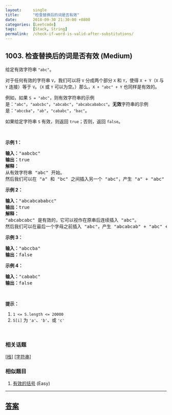 ```yaml
---
layout:     single
title:      "检查替换后的词是否有效"
date:       2018-09-30 21:30:00 +0800
categories: [Leetcode]
tags:       [Stack, String]
permalink:  /check-if-word-is-valid-after-substitutions/
---
```


## 1003. 检查替换后的词是否有效 (Medium)

<p>给定有效字符串&nbsp;<code>&quot;abc&quot;</code>。</p>

<p>对于任何有效的字符串 <code>V</code>，我们可以将 <code>V</code> 分成两个部分 <code>X</code> 和 <code>Y</code>，使得 <code>X + Y</code>（<code>X</code> 与 <code>Y</code> 连接）等于 <code>V</code>。（<code>X</code>&nbsp;或 <code>Y</code> 可以为空。）那么，<code>X + &quot;abc&quot; + Y</code> 也同样是有效的。</p>

<p>例如，如果 <code>S = &quot;abc&quot;</code>，则有效字符串的示例是：<code>&quot;abc&quot;</code>，<code>&quot;aabcbc&quot;</code>，<code>&quot;abcabc&quot;</code>，<code>&quot;abcabcababcc&quot;</code>。<strong>无效</strong>字符串的示例是：<code>&quot;abccba&quot;</code>，<code>&quot;ab&quot;</code>，<code>&quot;cababc&quot;</code>，<code>&quot;bac&quot;</code>。</p>

<p>如果给定字符串 <code>S</code> 有效，则返回 <code>true</code>；否则，返回 <code>false</code>。</p>

<p>&nbsp;</p>

<p><strong>示例 1：</strong></p>

<pre><strong>输入：</strong>&quot;aabcbc&quot;
<strong>输出：</strong>true
<strong>解释：</strong>
从有效字符串 &quot;abc&quot; 开始。
然后我们可以在 &quot;a&quot; 和 &quot;bc&quot; 之间插入另一个 &quot;abc&quot;，产生 &quot;a&quot; + &quot;abc&quot; + &quot;bc&quot;，即 &quot;aabcbc&quot;。
</pre>

<p><strong>示例 2：</strong></p>

<pre><strong>输入：</strong>&quot;abcabcababcc&quot;
<strong>输出：</strong>true
<strong>解释：</strong>
&quot;abcabcabc&quot; 是有效的，它可以视作在原串后连续插入 &quot;abc&quot;。
然后我们可以在最后一个字母之前插入 &quot;abc&quot;，产生 &quot;abcabcab&quot; + &quot;abc&quot; + &quot;c&quot;，即 &quot;abcabcababcc&quot;。
</pre>

<p><strong>示例 3：</strong></p>

<pre><strong>输入：</strong>&quot;abccba&quot;
<strong>输出：</strong>false
</pre>

<p><strong>示例 4：</strong></p>

<pre><strong>输入：</strong>&quot;cababc&quot;
<strong>输出：</strong>false</pre>

<p>&nbsp;</p>

<p><strong>提示：</strong></p>

<ol>
	<li><code>1 &lt;= S.length &lt;= 20000</code></li>
	<li><code>S[i]</code> 为&nbsp;<code>&#39;a&#39;</code>、<code>&#39;b&#39;</code>、或&nbsp;<code>&#39;c&#39;</code></li>
</ol>

<p>&nbsp;</p>

### 相关话题
  [[栈](https://github.com/openset/leetcode/tree/master/tag/stack/README.md)]
  [[字符串](https://github.com/openset/leetcode/tree/master/tag/string/README.md)]

### 相似题目
  1. [有效的括号](/valid-parentheses) (Easy)

---

## [答案](https://github.com/openset/leetcode/tree/master/problems/check-if-word-is-valid-after-substitutions)

